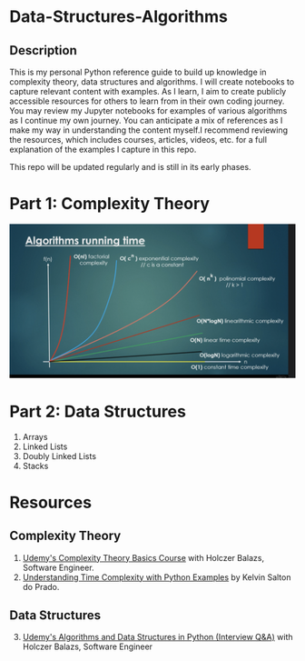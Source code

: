 # Data-Structures-Algorithms

## Description 

This is my personal Python reference guide to build up knowledge in complexity theory, data structures and algorithms. I will create notebooks to capture relevant content with examples. As I learn, I aim to create publicly accessible resources for others to learn from in their own coding journey. You may review my Jupyter notebooks for examples of various algorithms as I continue my own journey. You can anticipate a mix of references as I make my way in understanding the content myself.I recommend reviewing the resources, which includes courses, articles, videos, etc. for a full explanation of the examples I capture in this repo.

This repo will be updated regularly and is still in its early phases.


# Part 1: Complexity Theory


![algorithms-running-time](./Images/algorithms-running-time.png)

# Part 2: Data Structures

1. Arrays
2. Linked Lists
3. Doubly Linked Lists
4. Stacks

# Resources
## Complexity Theory
1. [Udemy's Complexity Theory Basics Course](https://www.udemy.com/course/complexity-theory-basics/learn/lecture/5978588#overview) with Holczer Balazs, Software Engineer.
2. [Understanding Time Complexity with Python Examples](https://towardsdatascience.com/understanding-time-complexity-with-python-examples-2bda6e8158a7) by Kelvin Salton do Prado.

## Data Structures
3. [Udemy's Algorithms and Data Structures in Python (Interview Q&A)](https://www.udemy.com/course/algorithms-and-data-structures-in-python/) with Holczer Balazs, Software Engineer
